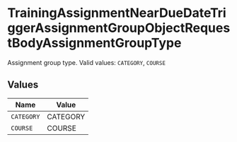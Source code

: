 # TrainingAssignmentNearDueDateTriggerAssignmentGroupObjectRequestBodyAssignmentGroupType

Assignment group type.  Valid values: `CATEGORY`, `COURSE`


## Values

| Name       | Value      |
| ---------- | ---------- |
| `CATEGORY` | CATEGORY   |
| `COURSE`   | COURSE     |